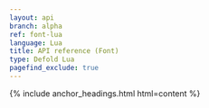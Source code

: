 ```yaml
---
layout: api
branch: alpha
ref: font-lua
language: Lua
title: API reference (Font)
type: Defold Lua
pagefind_exclude: true
---
```

{% include anchor_headings.html html=content %}